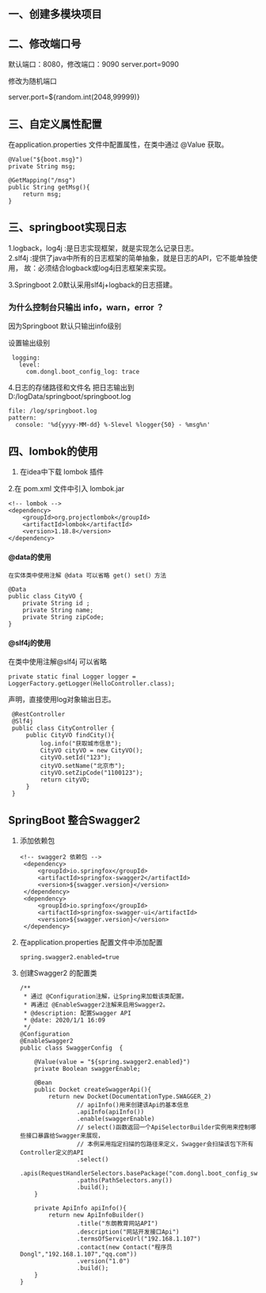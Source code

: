 ## 一、创建多模块项目

## 二、修改端口号
默认端口：8080，修改端口：9090
server.port=9090

修改为随机端口

server.port=${random.int(2048,99999)}

## 三、自定义属性配置
在application.properties 文件中配置属性，在类中通过 @Value 获取。
    
    @Value("${boot.msg}")
    private String msg;

    @GetMapping("/msg")
    public String getMsg(){
        return msg;
    }
 
 ## 三、springboot实现日志
 
 1.logback，log4j :是日志实现框架，就是实现怎么记录日志。<br>
 2.slf4j :提供了java中所有的日志框架的简单抽象，就是日志的API，它不能单独使用，
 故：必须结合logback或log4j日志框架来实现。
 
 3.Springboot 2.0默认采用slf4j+logback的日志搭建。
 ### 为什么控制台只输出 info，warn，error ？
 因为Springboot 默认只输出info级别
 
 设置输出级别 
     
     logging:
       level:
         com.dongl.boot_config_log: trace
     
 4.日志的存储路径和文件名
   把日志输出到 D:/logData/springboot/springboot.log
    
    file: /log/springboot.log
    pattern:
      console: '%d{yyyy-MM-dd} %-5level %logger{50} - %msg%n'
     
 ## 四、lombok的使用
 1. 在idea中下载 lombok 插件
 
 2.在 pom.xml 文件中引入 lombok.jar
 
    <!-- lombok -->
    <dependency>
        <groupId>org.projectlombok</groupId>
        <artifactId>lombok</artifactId>
        <version>1.18.8</version>
    </dependency>
    
####  @data的使用
    在实体类中使用注解 @data 可以省略 get() set(）方法

    @Data
    public class CityVO {
        private String id ;
        private String name;
        private String zipCode;
    }
####  @slf4j的使用
    
   在类中使用注解@slf4j 可以省略
    
    private static final Logger logger = LoggerFactory.getLogger(HelloController.class);
   声明，直接使用log对象输出日志。
     
     @RestController
     @Slf4j
     public class CityController {
         public CityVO findCity(){
             log.info("获取城市信息");
             CityVO cityVO = new CityVO();
             cityVO.setId("123");
             cityVO.setName("北京市");
             cityVO.setZipCode("1100123");
             return cityVO;
         }
     }
  
## SpringBoot 整合Swagger2 
1. 添加依赖包

       <!-- swagger2 依赖包 -->
        <dependency>
            <groupId>io.springfox</groupId>
            <artifactId>springfox-swagger2</artifactId>
            <version>${swagger.version}</version>
        </dependency>
        <dependency>
            <groupId>io.springfox</groupId>
            <artifactId>springfox-swagger-ui</artifactId>
            <version>${swagger.version}</version>
        </dependency>

 2. 在application.properties 配置文件中添加配置
 
        spring.swagger2.enabled=true


 3. 创建Swagger2 的配置类
 
        /**
         * 通过 @Configuration注解，让Spring来加载该类配置。
         * 再通过 @EnableSwagger2注解来启用Swagger2。
         * @description: 配置Swagger API
         * @date: 2020/1/1 16:09
         */
        @Configuration
        @EnableSwagger2
        public class SwaggerConfig  {
        
            @Value(value = "${spring.swagger2.enabled}")
            private Boolean swaggerEnable;
        
            @Bean
            public Docket createSwaggerApi(){
                return new Docket(DocumentationType.SWAGGER_2)
                        // apiInfo()用来创建该Api的基本信息
                        .apiInfo(apiInfo())
                        .enable(swaggerEnable)
                        // select()函数返回一个ApiSelectorBuilder实例用来控制哪些接口暴露给Swagger来展现，
                        // 本例采用指定扫描的包路径来定义，Swagger会扫描该包下所有Controller定义的API
                        .select()
                        .apis(RequestHandlerSelectors.basePackage("com.dongl.boot_config_swagger"))
                        .paths(PathSelectors.any())
                        .build();
            }
        
            private ApiInfo apiInfo(){
                return new ApiInfoBuilder()
                        .title("东朗教育网站API")
                        .description("网站开发接口Api")
                        .termsOfServiceUrl("192.168.1.107")
                        .contact(new Contact("程序员Dongl","192.168.1.107","qq.com"))
                        .version("1.0")
                        .build();
            }
        }

 